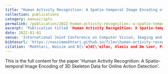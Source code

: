 ```yaml
---
title: "Human Activity Recognition: A Spatio-temporal Image Encoding of 3D Skeleton Data for Online Action Detection"
collection: publications
category: manuscripts
permalink: /publication/2022-human-activity-recognition:-a-spatio-temporal-image-encoding-of-3d-skeleton-data-for-online-action-detection
excerpt: 'Publication titled 'Human Activity Recognition: A Spatio-temporal Image Encoding of 3D Skeleton Data for Online Action Detection' by Mokhtari, Nassim and N{\'e}d{\'e}lec, Alexis and De Loor, Pierre.'
date: 2022-01-01
venue: 'International Joint Conference on Computer Vision, Imaging and Computer Graphics Theory and Applications'
bibtexurl: 'https://nassimmokhtari.github.io/files\human-activity-recognition:-a-spatio-temporal-image-encoding-of-3d-skeleton-data-for-online-action-detection.bib'
citation: 'Mokhtari, Nassim and N{\'e}d{\'e}lec, Alexis and De Loor, Pierre (2022). &quot;Human Activity Recognition: A Spatio-temporal Image Encoding of 3D Skeleton Data for Online Action Detection.&quot; <i>International Joint Conference on Computer Vision, Imaging and Computer Graphics Theory and Applications</i>.'
---
```

This is the full content for the paper 'Human Activity Recognition: A Spatio-temporal Image Encoding of 3D Skeleton Data for Online Action Detection'.
